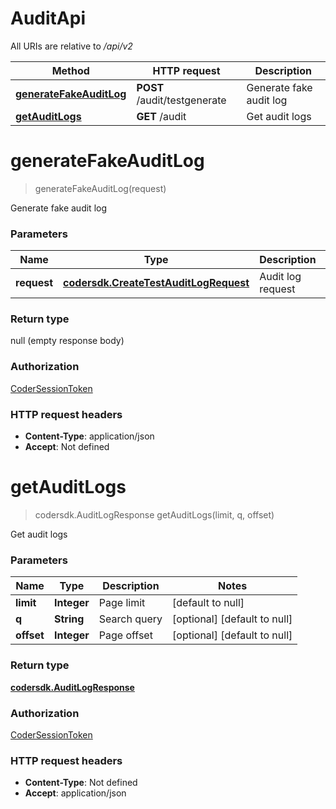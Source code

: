 # AuditApi


All URIs are relative to */api/v2*

| Method | HTTP request | Description |
|------------- | ------------- | -------------|
| [**generateFakeAuditLog**](AuditApi.md#generateFakeAuditLog) | **POST** /audit/testgenerate | Generate fake audit log |
| [**getAuditLogs**](AuditApi.md#getAuditLogs) | **GET** /audit | Get audit logs |


<a name="generateFakeAuditLog"></a>
# **generateFakeAuditLog**
> generateFakeAuditLog(request)

Generate fake audit log

### Parameters

|Name | Type | Description  | Notes |
|------------- | ------------- | ------------- | -------------|
| **request** | [**codersdk.CreateTestAuditLogRequest**](../Models/codersdk.CreateTestAuditLogRequest.md)| Audit log request | |

### Return type

null (empty response body)

### Authorization

[CoderSessionToken](../README.md#CoderSessionToken)

### HTTP request headers

- **Content-Type**: application/json
- **Accept**: Not defined

<a name="getAuditLogs"></a>
# **getAuditLogs**
> codersdk.AuditLogResponse getAuditLogs(limit, q, offset)

Get audit logs

### Parameters

|Name | Type | Description  | Notes |
|------------- | ------------- | ------------- | -------------|
| **limit** | **Integer**| Page limit | [default to null] |
| **q** | **String**| Search query | [optional] [default to null] |
| **offset** | **Integer**| Page offset | [optional] [default to null] |

### Return type

[**codersdk.AuditLogResponse**](../Models/codersdk.AuditLogResponse.md)

### Authorization

[CoderSessionToken](../README.md#CoderSessionToken)

### HTTP request headers

- **Content-Type**: Not defined
- **Accept**: application/json


